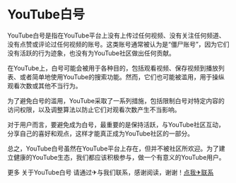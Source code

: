 # YouTube白号

YouTube白号是指在YouTube平台上没有上传过任何视频、没有关注任何频道、没有点赞或评论过任何视频的账号。这类账号通常被认为是“僵尸账号”，因为它们没有活跃的行为迹象，也没有为YouTube社区做出任何贡献。

在YouTube上，白号可能会被用于各种目的，包括观看视频、保存视频到播放列表、或者简单地使用YouTube的搜索功能。然而，它们也可能被滥用，用于操纵观看次数或其他不当行为。

为了避免白号的滥用，YouTube采取了一系列措施，包括限制白号对特定内容的访问权限，以及调整算法以防止它们对观看次数产生不当影响。

对于用户而言，要避免成为白号，最重要的是保持活跃，与YouTube社区互动，分享自己的喜好和观点，这样才能真正成为YouTube社区的一部分。

总之，YouTube白号虽然在YouTube平台上存在，但并不被社区所欢迎。为了建立健康的YouTube生态，我们都应该积极参与，做一个有意义的YouTube用户。

更多 关于YouTube白号 请通过✈与我们联系，感谢阅读，谢谢！[点我✈联系](https://www.k02.cc)